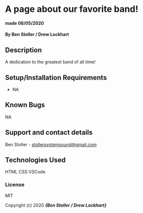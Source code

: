 # A page about our favorite band!

#### made 08/05/2020

#### By **Ben Stoller / Drew Lockhart**

## Description

A dedication to the greatest band of all time!

## Setup/Installation Requirements

* NA


## Known Bugs

NA

## Support and contact details

Ben Stoller - stollersystemsound@gmail.com

## Technologies Used

HTML
CSS
VSCode

### License

MIT

Copyright (c) 2020 **_{Ben Stoller / Drew Lockhart}_**
